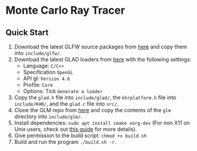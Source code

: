 # Monte Carlo Ray Tracer

## Quick Start
1. Download the latest GLFW source packages from [here](https://www.glfw.org/download.html) and copy them into `include/glfw/`.
2. Download the latest GLAD loaders from [here](https://glad.dav1d.de/) with the following settings:
    * Language: `C/C++`
    * Specification `OpenGL`
    * API gl: `Version 4.6`
    * Profile: `Core`
    * Options: Tick `Generate a loader`
3. Copy the `glad.h` file into `include/glad/`, the `khrplatform.h` file into `include/KHR/`, and the `glad.c` file into `src/`.
4. Clone the GLM repo from [here](https://github.com/g-truc/glm/tree/master) and copy the contents of the `glm` directory into `include/glm/`. 
5. Install dependencies: `sudo apt install cmake xorg-dev` (For non X11 on Unix users, check out [this guide](https://www.glfw.org/docs/latest/compile_guide.html) for more details).
6. Give permission to the build script: `chmod +x build.sh`
7. Build and run the program `./build.sh -r`.
